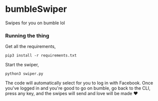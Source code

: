 # bumbleSwiper
Swipes for you on bumble lol

### Running the thing

Get all the requirements,
```
pip3 install -r requirements.txt
```

Start the swiper,
```
python3 swiper.py
```

The code will automatically select for you to log in with Facebook. Once you've logged in and you're good to go on bumble, go back to the CLI, press any key, and the swipes will send and love will be made ❤️

